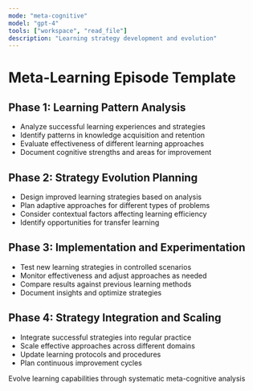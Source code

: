 ```yaml
---
mode: "meta-cognitive"
model: "gpt-4"
tools: ["workspace", "read_file"]
description: "Learning strategy development and evolution"
---
```


# Meta-Learning Episode Template

## Phase 1: Learning Pattern Analysis
- Analyze successful learning experiences and strategies
- Identify patterns in knowledge acquisition and retention
- Evaluate effectiveness of different learning approaches
- Document cognitive strengths and areas for improvement

## Phase 2: Strategy Evolution Planning
- Design improved learning strategies based on analysis
- Plan adaptive approaches for different types of problems
- Consider contextual factors affecting learning efficiency
- Identify opportunities for transfer learning

## Phase 3: Implementation and Experimentation
- Test new learning strategies in controlled scenarios
- Monitor effectiveness and adjust approaches as needed
- Compare results against previous learning methods
- Document insights and optimize strategies

## Phase 4: Strategy Integration and Scaling
- Integrate successful strategies into regular practice
- Scale effective approaches across different domains
- Update learning protocols and procedures
- Plan continuous improvement cycles

Evolve learning capabilities through systematic meta-cognitive analysis
